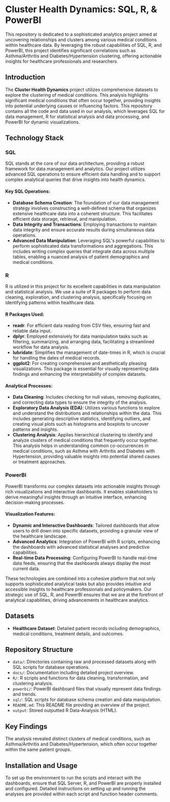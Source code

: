 # Cluster Health Dynamics: SQL, R, & PowerBI

This repository is dedicated to a sophisticated analytics project aimed at uncovering relationships and clusters among various medical conditions within healthcare data. By leveraging the robust capabilities of SQL, R, and PowerBI, this project identifies significant correlations such as Asthma/Arthritis and Diabetes/Hypertension clustering, offering actionable insights for healthcare professionals and researchers.

## Introduction

The **Cluster Health Dynamics** project utilizes comprehensive datasets to explore the clustering of medical conditions. This analysis highlights significant medical conditions that often occur together, providing insights into potential underlying causes or influencing factors. This repository contains all the code and data used in our analysis, which leverages SQL for data management, R for statistical analysis and data processing, and PowerBI for dynamic visualizations.

## Technology Stack

### SQL

SQL stands at the core of our data architecture, providing a robust framework for data management and analytics. Our project utilizes advanced SQL operations to ensure efficient data handling and to support complex analytical queries that drive insights into health dynamics.

#### Key SQL Operations:
- **Database Schema Creation**: The foundation of our data management strategy involves constructing a well-defined schema that organizes extensive healthcare data into a coherent structure. This facilitates efficient data storage, retrieval, and manipulation.
- **Data Integrity and Transactions**: Employing transactions to maintain data integrity and ensure accurate results during simultaneous data operations.
- **Advanced Data Manipulation**: Leveraging SQL's powerful capabilities to perform sophisticated data transformations and aggregations. This includes writing complex queries that integrate data across multiple tables, enabling a nuanced analysis of patient demographics and medical conditions.

### R

R is utilized in this project for its excellent capabilities in data manipulation and statistical analysis. We use a suite of R packages to perform data cleaning, exploration, and clustering analysis, specifically focusing on identifying patterns within healthcare data.

#### R Packages Used:
- **readr**: For efficient data reading from CSV files, ensuring fast and reliable data input.
- **dplyr**: Employed extensively for data manipulation tasks such as filtering, summarizing, and arranging data, facilitating a streamlined workflow for data analysis.
- **lubridate**: Simplifies the management of date-times in R, which is crucial for handling the dates of medical records.
- **ggplot2**: For creating comprehensive and aesthetically pleasing visualizations. This package is essential for visually representing data findings and enhancing the interpretability of complex datasets.

#### Analytical Processes:
- **Data Cleaning**: Includes checking for null values, removing duplicates, and correcting data types to ensure the integrity of the analysis.
- **Exploratory Data Analysis (EDA)**: Utilizes various functions to explore and understand the distributions and relationships within the data. This includes generating descriptive statistics, identifying outliers, and creating visual plots such as histograms and boxplots to uncover patterns and insights.
- **Clustering Analysis**: Applies hierarchical clustering to identify and analyze clusters of medical conditions that frequently occur together. This analysis helps in understanding common co-occurrences in medical conditions, such as Asthma with Arthritis and Diabetes with Hypertension, providing valuable insights into potential shared causes or treatment approaches.

### PowerBI

PowerBI transforms our complex datasets into actionable insights through rich visualizations and interactive dashboards. It enables stakeholders to derive meaningful insights through an intuitive interface, enhancing decision-making processes.

#### Visualization Features:
- **Dynamic and Interactive Dashboards**: Tailored dashboards that allow users to drill down into specific datasets, providing a granular view of the healthcare landscape.
- **Advanced Analytics**: Integration of PowerBI with R scripts, enhancing the dashboards with advanced statistical analyses and predictive capabilities.
- **Real-time Data Processing**: Configuring PowerBI to handle real-time data feeds, ensuring that the dashboards always display the most current data.

These technologies are combined into a cohesive platform that not only supports sophisticated analytical tasks but also provides intuitive and accessible insights to healthcare professionals and policymakers. Our strategic use of SQL, R, and PowerBI ensures that we are at the forefront of analytical capabilities, driving advancements in healthcare analytics.


## Datasets

- **Healthcare Dataset**: Detailed patient records including demographics, medical conditions, treatment details, and outcomes.

## Repository Structure

- `data/`: Directories containing raw and processed datasets along with SQL scripts for database operations.
- `docs/`: Documentation including detailed project overview.
- `R/`: R scripts and functions for data cleaning, transformation, and clustering analysis.
- `powerbi/`: PowerBI dashboard files that visually represent data findings and trends.
- `sql/`: SQL scripts for database schema creation and data manipulation.
- `README.md`: This README file providing an overview of the project.
- `output`: Stored outputted R Data-Analysis (HTML).

## Key Findings

The analysis revealed distinct clusters of medical conditions, such as Asthma/Arthritis and Diabetes/Hypertension, which often occur together within the same patient groups.

## Installation and Usage

To set up the environment to run the scripts and interact with the dashboards, ensure that SQL Server, R, and PowerBI are properly installed and configured. Detailed instructions on setting up and running the analyses are provided within each script and function header comments.
